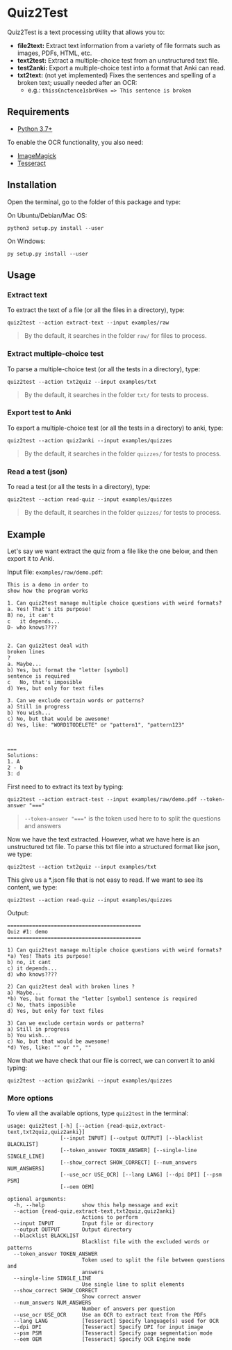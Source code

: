 # Quiz2Test

Quiz2Test is a text processing utility that allows you to:

- **file2text:** Extract text information from a variety of file formats such as images, PDFs, HTML, etc.
- **text2test:** Extract a multiple-choice test from an unstructured text file.
- **test2anki:** Export a multiple-choice test into a format that Anki can read.
- **txt2text:** (not yet implemented) Fixes the sentences and spelling of a broken text; usually needed after an OCR:
    - e.g.: `thiss€nctence1sbr0ken => This sentence is broken`


## Requirements

- [Python 3.7+](https://www.python.org/downloads/)

To enable the OCR functionality, you also need:

- [ImageMagick](https://imagemagick.org/)
- [Tesseract](https://tesseract-ocr.github.io/)


## Installation

Open the terminal, go to the folder of this package and type:

On Ubuntu/Debian/Mac OS:

```
python3 setup.py install --user
```

On Windows:

```
py setup.py install --user
```


## Usage


### Extract text

To extract the text of a file (or all the files in a directory), type:

```
quiz2test --action extract-text --input examples/raw
```

> By the default, it searches in the folder `raw/` for files to process. 


### Extract multiple-choice test

To parse a multiple-choice test (or all the tests in a directory), type:

```
quiz2test --action txt2quiz --input examples/txt
```

> By the default, it searches in the folder `txt/` for tests to process. 


### Export test to Anki 

To export a multiple-choice test (or all the tests in a directory) to anki, type:

```
quiz2test --action quiz2anki --input examples/quizzes
```

> By the default, it searches in the folder `quizzes/` for tests to process. 


### Read a test (json) 

To read a test (or all the tests in a directory), type:

```
quiz2test --action read-quiz --input examples/quizzes
```

> By the default, it searches in the folder `quizzes/` for tests to process. 


## Example

Let's say we want extract the quiz from a file like the one below, and then export it to Anki.

Input file: `examples/raw/demo.pdf`:

``` text
This is a demo in order to
show how the program works

1. Can quiz2test manage multiple choice questions with weird formats?
a. Yes! That's its purpose!
B) no, it can't
c	it depends...
D- who knows????


2. Can quiz2test deal with
broken lines
?
a. Maybe...
b) Yes, but format the "letter [symbol]
sentence is required
c	No, that's imposible
d) Yes, but only for text files

3. Can we exclude certain words or patterns?
a) Still in progress
b) You wish...
c) No, but that would be awesome!
d) Yes, like: "WORD1TODELETE" or "pattern1", "pattern123"



===
Solutions:
1. A
2 - b
3: d
```

First need to to extract its text by typing:

```
quiz2test --action extract-test --input examples/raw/demo.pdf --token-answer "==="
```

> `--token-answer "==="` is the token used here to to split the questions and answers

Now we have the text extracted. However, what we have here is an unstructured txt file. 
To parse this txt file into a structured format like json, we type:

```
quiz2test --action txt2quiz --input examples/txt
```

This give us a *.json file that is not easy to read. If we want to see its content, we type:

```
quiz2test --action read-quiz --input examples/quizzes
```

Output:

```
===========================================
Quiz #1: demo
===========================================

1) Can quiz2test manage multiple choice questions with weird formats?
*a) Yes! Thats its purpose!
b) no, it cant
c) it depends...
d) who knows????

2) Can quiz2test deal with broken lines ?
a) Maybe...
*b) Yes, but format the "letter [symbol] sentence is required
c) No, thats imposible
d) Yes, but only for text files

3) Can we exclude certain words or patterns?
a) Still in progress
b) You wish...
c) No, but that would be awesome!
*d) Yes, like: "" or "", ""
```

Now that we have check that our file is correct, we can convert it to anki typing:

```
quiz2test --action quiz2anki --input examples/quizzes
```

### More options

To view all the available options, type `quiz2test` in the terminal:

```
usage: quiz2test [-h] [--action {read-quiz,extract-text,txt2quiz,quiz2anki}]
                 [--input INPUT] [--output OUTPUT] [--blacklist BLACKLIST]
                 [--token_answer TOKEN_ANSWER] [--single-line SINGLE_LINE]
                 [--show_correct SHOW_CORRECT] [--num_answers NUM_ANSWERS]
                 [--use_ocr USE_OCR] [--lang LANG] [--dpi DPI] [--psm PSM]
                 [--oem OEM]

optional arguments:
  -h, --help            show this help message and exit
  --action {read-quiz,extract-text,txt2quiz,quiz2anki}
                        Actions to perform
  --input INPUT         Input file or directory
  --output OUTPUT       Output directory
  --blacklist BLACKLIST
                        Blacklist file with the excluded words or patterns
  --token_answer TOKEN_ANSWER
                        Token used to split the file between questions and
                        answers
  --single-line SINGLE_LINE
                        Use single line to split elements
  --show_correct SHOW_CORRECT
                        Show correct answer
  --num_answers NUM_ANSWERS
                        Number of answers per question
  --use_ocr USE_OCR     Use an OCR to extract text from the PDFs
  --lang LANG           [Tesseract] Specify language(s) used for OCR
  --dpi DPI             [Tesseract] Specify DPI for input image
  --psm PSM             [Tesseract] Specify page segmentation mode
  --oem OEM             [Tesseract] Specify OCR Engine mode
```
